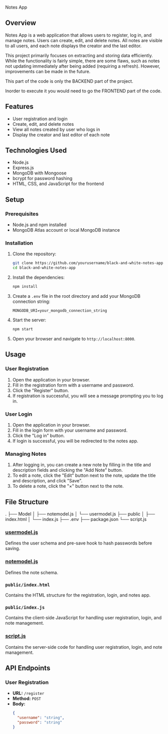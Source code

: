 Notes App

## Overview

Notes App is a web application that allows users to register, log in, and manage notes. Users can create, edit, and delete notes. All notes are visible to all users, and each note displays the creator and the last editor.

This project primarily focuses on extracting and storing data efficiently. While the functionality is fairly simple, there are some flaws, such as notes not updating immediately after being added (requiring a refresh). However, improvements can be made in the future.

This part of the code is only the BACKEND part of the project.

Inorder to execute it you would need to go the FRONTEND part of the code.

## Features

- User registration and login
- Create, edit, and delete notes
- View all notes created by user who logs in
- Display the creator and last editor of each note

## Technologies Used

- Node.js
- Express.js
- MongoDB with Mongoose
- bcrypt for password hashing
- HTML, CSS, and JavaScript for the frontend

## Setup

### Prerequisites

- Node.js and npm installed
- MongoDB Atlas account or local MongoDB instance

### Installation

1. Clone the repository:
    ```sh
    git clone https://github.com/yourusername/black-and-white-notes-app.git
    cd black-and-white-notes-app
    ```

2. Install the dependencies:
    ```sh
    npm install
    ```

3. Create a `.env` file in the root directory and add your MongoDB connection string:
    ```env
    MONGODB_URI=your_mongodb_connection_string
    ```

4. Start the server:
    ```sh
    npm start
    ```

5. Open your browser and navigate to `http://localhost:8000`.

## Usage

### User Registration

1. Open the application in your browser.
2. Fill in the registration form with a username and password.
3. Click the "Register" button.
4. If registration is successful, you will see a message prompting you to log in.

### User Login

1. Open the application in your browser.
2. Fill in the login form with your username and password.
3. Click the "Log in" button.
4. If login is successful, you will be redirected to the notes app.

### Managing Notes

1. After logging in, you can create a new note by filling in the title and description fields and clicking the "Add Note" button.
2. To edit a note, click the "Edit" button next to the note, update the title and description, and click "Save".
3. To delete a note, click the "×" button next to the note.

## File Structure
. ├── Model │ ├── notemodel.js │ └── usermodel.js ├── public │ ├── index.html │ └── index.js ├── .env ├── package.json └── script.js


### [usermodel.js](http://_vscodecontentref_/3)

Defines the user schema and pre-save hook to hash passwords before saving.

### [notemodel.js](http://_vscodecontentref_/4)

Defines the note schema.

### `public/index.html`

Contains the HTML structure for the registration, login, and notes app.

### `public/index.js`

Contains the client-side JavaScript for handling user registration, login, and note management.

### [script.js](http://_vscodecontentref_/5)

Contains the server-side code for handling user registration, login, and note management.

## API Endpoints

### User Registration

- **URL:** `/register`
- **Method:** `POST`
- **Body:**
  ```json
  {
    "username": "string",
    "password": "string"
  }

  





